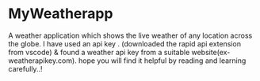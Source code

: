 # MyWeatherapp
A weather application which shows the live weather of any location across the globe. 
I have used an api key .
(downloaded the rapid api extension from vscode) & found a weather api key from a suitable website(ex- weatherapikey.com).
hope you will find it helpful by reading and learning carefully..!
